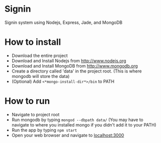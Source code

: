 Signin
======

Signin system using Nodejs, Express, Jade, and MongoDB

How to install
==============
* Download the entire project
* Download and Install Nodejs from http://www.nodejs.org
* Download and Install MongoDB from http://www.mongodb.org
* Create a directory called 'data' in the project root. (This is where mongodb will store the data)
* (Optional) Add `<*mongo-install-dir*>/bin` to PATH

How to run
==========
* Navigate to project root
* Run mongodb by typing `mongod --dbpath data/` (You may have to navigate to where you installed mongo if you didn't add it to your PATH)
* Run the app by typing `npm start`
* Open your web browser and navigate to [localhost:3000](http://localhost:3000)
